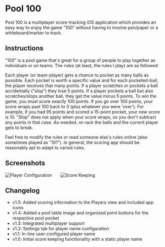 Pool 100
========
Pool 100 is a multiplayer score-tracking iOS application which provides an easy way to enjoy the game "100" without having to involve pen/paper or a whiteboard/marker to track.

Instructions
------------
"100" is a pool game that's great for a group of people to play together as individuals or on teams. The rules (at least, the rules I play) are as followed:

Each player (or team-player) gets a chance to pocket as many balls as possible. Each pocket is worth a specific value and for each pocketed-ball, the player receives that many points. If a player scratches or pockets a ball accidentally ("slop") they lose 5 points. If a player pockets a ball but also scratches/slops another ball, they get the value minus 5 points. To win the game, you must score *exactly* 100 points. If you go over 100 points, your score wraps past 100 back to 0 (plus whatever you were 'over'). For example, if you had 95 points and scored a 15-point pocket, your new score is 10. "Slop" does not apply when your score wraps, so you don't subtract any points in that case. As-needed, re-rack the balls and the current player gets to break.

Feel free to modify the rules or read someone else's rules online (also sometimes played as "101"). In general, the scoring app should be reasonably apt to adapt to varied rules.

Screenshots
-----------
![Player Configuration](/mstanislav/pool-100/raw/master/misc/Pool-100-Players.png)&nbsp;&nbsp;&nbsp;&nbsp;&nbsp;&nbsp;
![Score Keeping](/mstanislav/pool-100/raw/master/misc/Pool-100-Scoring.png)

Changelog
---------
- v1.5: Added scoring information to the Players view and included app icons
- v1.4: Added a pool table image and organized point buttons for the respective pool pocket
- v1.3: Integrated multiplayer support
- v1.2: Settings tab for player name configuration
- v1.1: In-line user-configured player name
- v1.0: Initial score keeping functionality with a static player name
